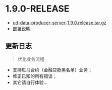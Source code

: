 # 1.9.0-RELEASE

* [ud-data-producer-server-1.9.0.release.tar.gz](ud-data-producer-server-1.9.0.zebra.release.tar.gz?raw=true)
* [部署说明](DEPLOY.md)

## 更新日志

> 优化业务流程

* 支持斑马合约（金融贷款黑名单）业务；
* 修正已知的所有错误；
* 其它请自行体验...
